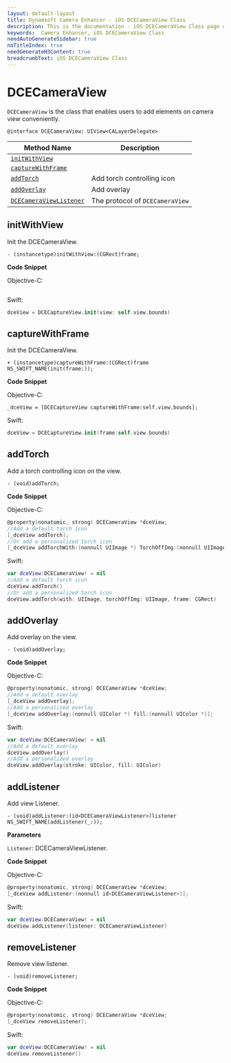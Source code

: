 ```yaml
---
layout: default-layout
title: Dynamsoft Camera Enhancer - iOS DCECameraView Class
description: This is the documentation - iOS DCECameraView Class page of Dynamsoft Camera Enhancer.
keywords:  Camera Enhancer, iOS DCECameraView Class
needAutoGenerateSidebar: true
noTitleIndex: true
needGenerateH3Content: true
breadcrumbText: iOS DCECameraView Class
---
```


# DCECameraView

`DCECameraView` is the class that enables users to add elements on camera view conveniently.

```objc
@interface DCECameraView: UIView<CALayerDelegate>
```

| Method Name | Description |
| ----------- | ----------- |
| [`initWithView`](#initwithview) |  |
| [`captureWithFrame`](#capturewithframe) |  |
| [`addTorch`](#addtorch) | Add torch controlling icon |
| [`addOverlay`](#addoverlay) | Add overlay |
| [`DCECameraViewListener`](#dcecameraviewlistener) | The protocol of `DCECameraView` |

## initWithView

Init the DCECameraView.

```objc
- (instancetype)initWithView:(CGRect)frame;
```

**Code Snippet**

Objective-C:

```objc

```

Swift:

```swift
dceView = DCECaptureView.init(view: self.view.bounds)
```

## captureWithFrame

Init the DCECameraView.

```objc
+ (instancetype)captureWithFrame:(CGRect)frame NS_SWIFT_NAME(init(frame:));
```

**Code Snippet**

Objective-C:

```objc
_dceView = [DCECaptureView captureWithFrame:self.view.bounds];
```

Swift:

```swift
dceView = DCECaptureView.init(frame:self.view.bounds)
```

## addTorch

Add a torch controlling icon on the view.

```objc
- (void)addTorch;
```

**Code Snippet**

Objective-C:

```objectivec
@property(nonatomic, strong) DCECameraView *dceView;
//Add a default torch icon
[_dceView addTorch];
//Or add a personalized torch icon
[_dceView addTorchWith:(nonnull UIImage *) TorchOffImg:(nonnull UIImage *) frame:(CGRect)];
```

Swift:

```swift
var dceView:DCECameraView! = nil
//Add a default torch icon
dceView.addTorch()
//Or add a personalized torch icon
dceView.addTorch(with: UIImage, torchOffImg: UIImage, frame: CGRect)
```

## addOverlay

Add overlay on the view.

```objc
- (void)addOverlay;
```

**Code Snippet**

Objective-C:

```objectivec
@property(nonatomic, strong) DCECameraView *dceView;
//Add a default overlay
[_dceView addOverlay];
//Add a personalized overlay
[_dceView addOverlay:(nonnull UIColor *) fill:(nonnull UIColor *)];
```

Swift:

```swift
var dceView:DCECameraView! = nil
//Add a default overlay
dceView.addOverlay()
//Add a personalized overlay
dceView.addOverlay(stroke: UIColor, fill: UIColor)
```

## addListener

Add view Listener.

```objc
- (void)addListener:(id<DCECameraViewListener>)listener NS_SWIFT_NAME(addListener(_:));
```

**Parameters**

`Listener`: DCECameraViewListener.

**Code Snippet**

Objective-C:

```objectivec
@property(nonatomic, strong) DCECameraView *dceView;
[_dceView addListener:(nonnull id<DCECameraViewListener>)];
```

Swift:

```swift
var dceView:DCECameraView! = nil
dceView.addListener(listener: DCECameraViewListener)
```

## removeListener

Remove view listener.

```objc
- (void)removeListener;
```

**Code Snippet**

Objective-C:

```objectivec
@property(nonatomic, strong) DCECameraView *dceView;
[_dceView removeListener];
```

Swift:

```swift
var dceView:DCECameraView! = nil
dceView.removeListener()
```
